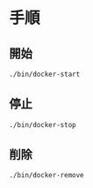 # 手順

## 開始
```bash
./bin/docker-start
```

## 停止
```bash
./bin/docker-stop
```

## 削除
```bash
./bin/docker-remove
```
